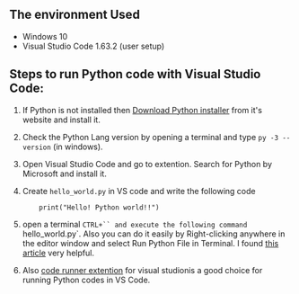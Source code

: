 ## The environment Used

* Windows 10
* Visual Studio Code 1.63.2 (user setup)

## Steps to run Python code with Visual Studio Code: 

1. If Python is not installed then [Download Python installer](https://www.python.org/downloads/) from it's website and install it.
  
2. Check the Python Lang version by opening a terminal and type `py -3 --version` (in windows).
3. Open Visual Studio Code and go to extention. Search for Python by Microsoft and install it.
4. Create `hello_world.py` in VS code and write the following code

    ```
        print("Hello! Python world!!")
    ```

5. open a terminal `CTRL+`` and execute the following command `hello_world.py`. Also you can do it easily by Right-clicking anywhere in the editor window and select Run Python File in Terminal. I found [this article](https://code.visualstudio.com/docspython/python-tutorial) very helpful.
   
6. Also [code runner extention](https://marketplace.visualstudio.com/items?itemName=formulahendry.code-runner) for visual studionis a good choice for running Python codes in VS Code.

